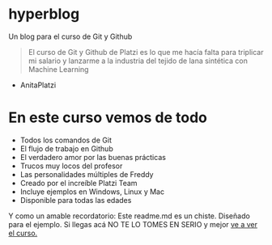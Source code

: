 # hyperblog
Un blog para el curso de Git y Github

>El curso de Git y Github de Platzi es lo que me hacía falta para triplicar mi salario y lanzarme a la industria del tejido de lana sintética con Machine Learning

- AnitaPlatzi

# En este curso vemos de todo
- Todos los comandos de Git
- El flujo de trabajo en Github
- El verdadero amor por las buenas prácticas
- Trucos muy locos del profesor
- Las personalidades múltiples de Freddy
- Creado por el increíble Platzi Team
- Incluye ejemplos en Windows, Linux y Mac
- Disponible para todas las edades

Y como un amable recordatorio: Este readme.md es un chiste. Diseñado para el ejemplo. Si llegas acá NO TE LO TOMES EN SERIO y mejor [ve a ver el curso.](http://https://platzi.com/new-home/clases/1557-git-github/ "ve a ver el curso.")